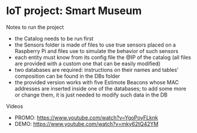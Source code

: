 # IoT project: Smart Museum


Notes to run the project
- the Catalog needs to be run first
- the Sensors folder is made of files to use true sensors placed on a Raspberry Pi and files use to simulate the behavior of such sensors
- each entity must know from its config file the @IP of the catalog (all files are provided with a custom one that can be easily modified)
- two databases are required: instructions on their names and tables' composition can be found in the DBs folder
- the provided version works with five Estimote Beacons whose MAC addresses are inserted inside one of the databases; to add some more or change them, it is just needed to modify such data in the DB

Videos
- PROMO: https://www.youtube.com/watch?v=YgoPoyFLknk
- DEMO: https://www.youtube.com/watch?v=mky62tQ42YM
